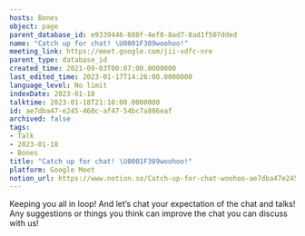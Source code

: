 ```yaml
---
hosts: Bones
object: page
parent_database_id: e9339446-880f-4ef0-8ad7-8ad1f507dded
name: "Catch up for chat! \U0001F389woohoo!"
meeting_link: https://meet.google.com/jii-vdfc-nre
parent_type: database_id
created_time: 2021-09-03T00:07:00.0000000
last_edited_time: 2023-01-17T14:26:00.0000000
language_level: No limit
indexDate: 2023-01-18
talktime: 2023-01-18T21:10:00.0000000
id: ae7dba47-e245-460c-af47-54bc7a886eaf
archived: false
tags:
- Talk
- 2023-01-18
- Bones
title: "Catch up for chat! \U0001F389woohoo!"
platform: Google Meet
notion_url: https://www.notion.so/Catch-up-for-chat-woohoo-ae7dba47e245460caf4754bc7a886eaf
---
```


Keeping you all in loop! And let’s chat your expectation of the chat and talks!
Any suggestions or things you think can improve the chat you can discuss with us!





